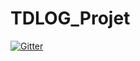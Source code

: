 # TDLOG_Projet

[![Gitter](https://badges.gitter.im/funboarder13920/TDLOG_Projet.svg)](https://gitter.im/funboarder13920/TDLOG_Projet?utm_source=badge&utm_medium=badge&utm_campaign=pr-badge&utm_content=badge)